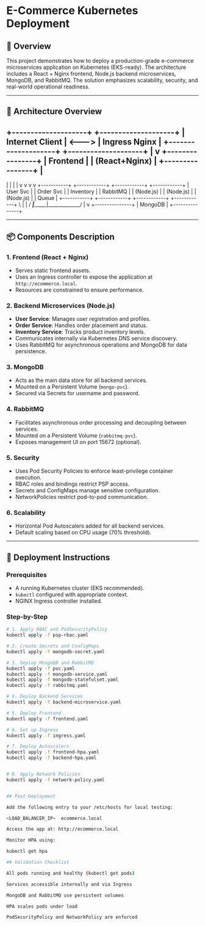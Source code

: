 # E-Commerce Kubernetes Deployment

## 📌 Overview
This project demonstrates how to deploy a production-grade e-commerce microservices application on Kubernetes (EKS-ready). The architecture includes a React + Nginx frontend, Node.js backend microservices, MongoDB, and RabbitMQ. The solution emphasizes scalability, security, and real-world operational readiness.

---

## 🧱 Architecture Overview

+--------------------+ +--------------------+
| Internet Client | <---> | Ingress Nginx |
+--------------------+ +--------------------+
|
v
+----------------+
| Frontend |
| (React+Nginx) |
+----------------+
|
---------------------------------------------
| | | |
v v v v
+-----------+ +------------+ +------------+ +------------+
| User Svc | | Order Svc | | Inventory | | RabbitMQ |
| (Node.js) | | (Node.js) | | (Node.js) | | Queue |
+-----------+ +------------+ +------------+ +------------+
\ | | /
_________|______________|_____________/
|
v
+---------------+
| MongoDB |
+---------------+


---

## 📦 Components Description

### 1. **Frontend (React + Nginx)**
- Serves static frontend assets.
- Uses an Ingress controller to expose the application at `http://ecommerce.local`.
- Resources are constrained to ensure performance.

### 2. **Backend Microservices (Node.js)**
- **User Service**: Manages user registration and profiles.
- **Order Service**: Handles order placement and status.
- **Inventory Service**: Tracks product inventory levels.
- Communicates internally via Kubernetes DNS service discovery.
- Uses RabbitMQ for asynchronous operations and MongoDB for data persistence.

### 3. **MongoDB**
- Acts as the main data store for all backend services.
- Mounted on a Persistent Volume (`mongo-pvc`).
- Secured via Secrets for username and password.

### 4. **RabbitMQ**
- Facilitates asynchronous order processing and decoupling between services.
- Mounted on a Persistent Volume (`rabbitmq-pvc`).
- Exposes management UI on port 15672 (optional).

### 5. **Security**
- Uses Pod Security Policies to enforce least-privilege container execution.
- RBAC roles and bindings restrict PSP access.
- Secrets and ConfigMaps manage sensitive configuration.
- NetworkPolicies restrict pod-to-pod communication.

### 6. **Scalability**
- Horizontal Pod Autoscalers added for all backend services.
- Default scaling based on CPU usage (70% threshold).

---

## 🚀 Deployment Instructions

### Prerequisites
- A running Kubernetes cluster (EKS recommended).
- `kubectl` configured with appropriate context.
- NGINX Ingress controller installed.

### Step-by-Step

```sh
# 1. Apply RBAC and PodSecurityPolicy
kubectl apply -f psp-rbac.yaml

# 2. Create Secrets and ConfigMaps
kubectl apply -f mongodb-secret.yaml

# 3. Deploy MongoDB and RabbitMQ
kubectl apply -f pvc.yaml
kubectl apply -f mongodb-service.yaml
kubectl apply -f mongodb-statefulset.yaml
kubectl apply -f rabbitmq.yaml

# 4. Deploy Backend Services
kubectl apply -f backend-microservice.yaml

# 5. Deploy Frontend
kubectl apply -f frontend.yaml

# 6. Set up Ingress
kubectl apply -f ingress.yaml

# 7. Deploy Autoscalers
kubectl apply -f frontend-hpa.yaml
kubectl apply -f backend-hpa.yaml


# 8. Apply Network Policies
kubectl apply -f network-policy.yaml


## Post-Deployment

Add the following entry to your /etc/hosts for local testing:

<LOAD_BALANCER_IP>  ecommerce.local

Access the app at: http://ecommerce.local

Monitor HPA using:

kubectl get hpa

## Validation Checklist

All pods running and healthy (kubectl get pods)

Services accessible internally and via Ingress

MongoDB and RabbitMQ use persistent volumes

HPA scales pods under load

PodSecurityPolicy and NetworkPolicy are enforced